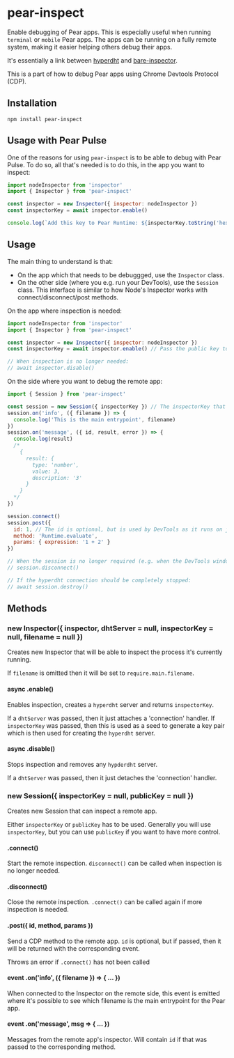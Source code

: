 # pear-inspect

Enable debugging of Pear apps. This is especially useful when running `terminal` or `mobile` Pear apps. The apps can be running on a fully remote system, making it easier helping others debug their apps.

It's essentially a link between [hyperdht](https://github.com/holepunchto/hyperdht) and [bare-inspector](https://github.com/holepunchto/bare-inspector).

This is a part of how to debug Pear apps using Chrome Devtools Protocol (CDP).

## Installation

```
npm install pear-inspect
```

## Usage with Pear Pulse

One of the reasons for using `pear-inspect` is to be able to debug with Pear Pulse. To do so, all that's needed is to do this, in the app you want to inspect:

``` js
import nodeInspector from 'inspector'
import { Inspector } from 'pear-inspect'

const inspector = new Inspector({ inspector: nodeInspector })
const inspectorKey = await inspector.enable()

console.log(`Add this key to Pear Runtime: ${inspectorKey.toString('hex')}`)
```

## Usage

The main thing to understand is that:

- On the app which that needs to be debuggged, use the `Inspector` class.
- On the other side (where you e.g. run your DevTools), use the `Session` class. This interface is similar to how Node's Inspector works with connect/disconnect/post methods.

On the app where inspection is needed:

``` js
import nodeInspector from 'inspector'
import { Inspector } from 'pear-inspect'

const inspector = new Inspector({ inspector: nodeInspector })
const inspectorKey = await inspector.enable() // Pass the public key to the Session

// When inspection is no longer needed:
// await inspector.disable()
```

On the side where you want to debug the remote app:

``` js
import { Session } from 'pear-inspect'

const session = new Session({ inspectorKey }) // The inspectorKey that was return from the Inspector
session.on('info', ({ filename }) => {
  console.log('This is the main entrypoint', filename)
})
session.on('message', ({ id, result, error }) => {
  console.log(result)
  /*
    {
      result: {
        type: 'number',
        value: 3,
        description: '3'
      }
    }
  */
})

session.connect()
session.post({
  id: 1, // The id is optional, but is used by DevTools as it runs on jsonrpc
  method: 'Runtime.evaluate',
  params: { expression: '1 + 2' }
})

// When the session is no longer required (e.g. when the DevTools window is closed)
// session.disconnect()

// If the hyperdht connection should be completely stopped:
// await session.destroy()
```

## Methods

### new Inspector({ inspector, dhtServer = null, inspectorKey = null, filename = null })

Creates new Inspector that will be able to inspect the process it's currently running.

If `filename` is omitted then it will be set to `require.main.filename`.

#### async .enable()

Enables inspection, creates a `hyperdht` server and returns `inspectorKey`.

If a `dhtServer` was passed, then it just attaches a 'connection' handler. If `inspectorKey` was passed, then this is used as a seed to generate a key pair which is then used for creating the `hyperdht` server.

#### async .disable()

Stops inspection and removes any `hypderdht` server.

If a `dhtServer` was passed, then it just detaches the 'connection' handler.

### new Session({ inspectorKey = null, publicKey = null })

Creates new Session that can inspect a remote app.

Either `inspectorKey` or `publicKey` has to be used. Generally you will use `inspectorKey`, but you can use `publicKey` if you want to have more control.

#### .connect()

Start the remote inspection. `disconnect()` can be called when inspection is no longer needed.

#### .disconnect()

Close the remote inspection. `.connect()` can be called again if more inspection is needed.

#### .post({ id, method, params })

Send a CDP method to the remote app. `id` is optional, but if passed, then it will be returned with the corresponding event.

Throws an error if `.connect()` has not been called

#### event .on('info', ({ filename }) => { ... })

When connected to the Inspector on the remote side, this event is emitted where it's possible to see which filename is the main entrypoint for the Pear app.

#### event .on('message', msg => { ... })

Messages from the remote app's inspector. Will contain `id` if that was passed to the corresponding method.
